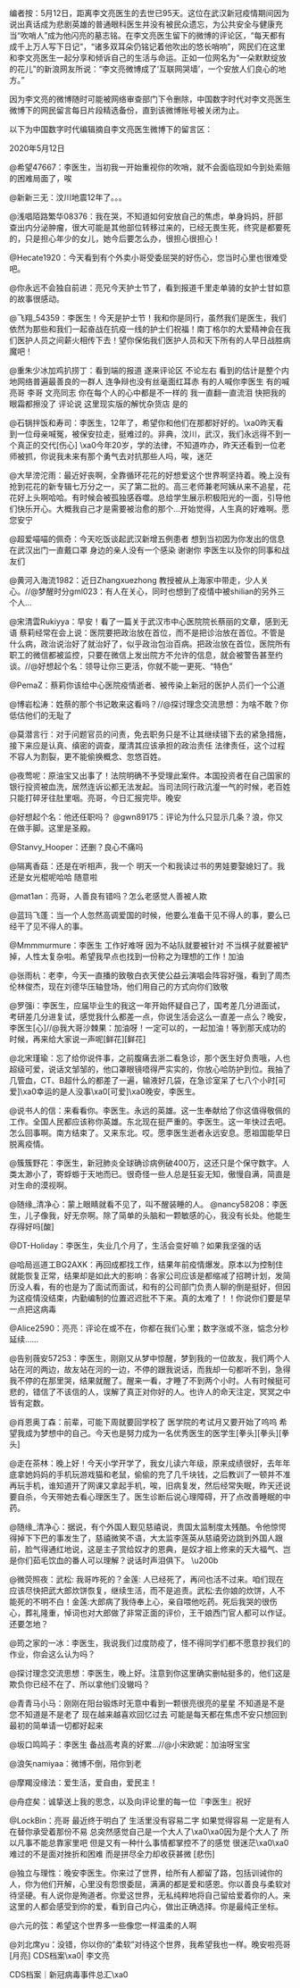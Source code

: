 编者按：5月12日，距离李文亮医生的去世已95天。这位在武汉新冠疫情期间因为说出真话成为悲剧英雄的普通眼科医生并没有被民众遗忘，为公共安全与健康充当“吹哨人”成为他闪亮的墓志铭。在李文亮医生留下的微博的评论区，“每天都有成千上万人写下日记”，“诸多双耳朵仍铭记着他吹出的悠长哨响”，网民们在这里和李文亮医生一起分享和倾诉自己的生活与命运。正如一位网名为“一朵默默绽放的花儿”的新浪网友所说：“李文亮微博成了‘互联网哭墙’，一个安放人们良心的地方。”

因为李文亮的微博随时可能被网络审查部门下令删除，中国数字时代对李文亮医生微博下的网民留言每日片段精选备份，直到该微博账号被关闭为止。 

以下为中国数字时代编辑摘自李文亮医生微博下的留言区：

2020年5月12日

@希望47667：李医生，当初我一开始重视你的吹哨，就不会面临现如今到处索赔的困难局面了，唉

@新新三无：汶川地震12年了。。。

@浅唱陌路繁华08376：我在哭，不知道如何安放自己的焦虑，单身妈妈，肝部查出内分泌肿瘤，很大可能是其他部位转移过来的，已经无畏生死，终究是都要死的，只是担心年少的女儿，她今后要怎么办，很担心很担心！

@Hecate1920：今天看到有个外卖小哥受委屈哭的好伤心，您当时心里也很难受吧。

@你永远不会独自前进：亮兄今天护士节了，看到报道千里走单骑的女护士甘如意的故事很感动。

@飞翔_54359：李医生！今天是护士节！我和你是同行，虽然我们是医生，我们依然为那些和我们一起奋战在抗疫一线的护士们祝福！南丁格尔的大爱精神会在我们医护人员之间薪火相传下去！望你保佑我们医护人员和天下所有的人早日战胜病魔吧！

@重朱少冰加鸡扒捞丁：看到端的报道 遂来评论区 不论左右 看到的估计是整个内地网络普遍最善良的一群人 连争辩也没有丝毫面红耳赤 有的人喊你李医生 有的喊亮哥 李哥 文亮同志 你在每个人的心中都是不一样的 我一直翻一直流泪 快把我的眼霜都擦没了 评论说 这里现实版的解忧杂货店 是的

@石锅拌饭和寿司：李医生，12年了，希望你和他们在那都好好的。\xa0昨天看到一位母亲喊冤，被保安拉走，挺难过的。非典，汶川，武汉，我们永远得不到一个真正的交代[伤心] \xa0今年20岁，学的法律，不知道咋办，昨天还看到一位老师被抓，你说我未来有那个勇气去对抗那些人吗，唉，迷茫

@大旱滂沱雨：最近好丧啊，全靠循环花花的好想爱这个世界啊坚持着。晚上没有抢到花花的新专辑七万分之一，买了第二批的。高三老师兼老阿姨从来不追星，花花好上头啊哈哈。有时候会被孤独感吞噬。总给学生展示积极阳光的一面，引导他们快乐开心。大概我自己才是需要被治愈的那个…开始觉得，人生真的好难啊。愿您安宁

@超爱喵喵的佩奇：今天吃饭谈起武汉新增五例患者 想到当初因为你发出的信息在武汉出门一直戴口罩 身边的亲人没有一个感染 谢谢你 李医生以及你的同事和战友们

@黄河入海流1982：近日Zhangxuezhong 教授被从上海家中带走，少人关心。//@梦醒时分gml023：有人在关心，同时也想到了疫情中被shilian的另外三个人…

@宋清雲Rukiyya：早安！看了一篇关于武汉市中心医院院长蔡丽的文章，感到无语 蔡莉经常在会上说：医院要把政治放在首位，而不是把诊治放在首位。不管是什么病，政治说治好了就治好了，似乎政治包治百病。把政治放在首位，医院所有职工的微信都被监控，只要在微信上发出院方不允许的信息，就会被警告甚至约谈。//@好想起个名：领导让你三更活，你就不能一更死、“特色”

@PemaZ：蔡莉你该给中心医院疫情逝者、被传染上新冠的医护人员们一个公道

@博岩松涛：姓蔡的那个书记敢来这看吗？//@探讨理念交流思想：为啥不敢？你低估他们的无耻了

@莫潜言行：对于问题官员的问责，免去职务只是不让其继续错下去的紧急措施，接下来应是认真、缜密的调查，厘清其应该承担的政治责任 法律责任，这个过程不容人为割裂，更不能偷换概念、忽悠百姓。

@夜莺呢：原油宝又出事了！法院明确不予受理此案件。本国投资者在自己国家的银行投资被血洗，居然连诉讼都无法发起。当司法同行政沆瀣一气的时候，老百姓只能打碎牙往肚里咽。亮哥，今日汇报完毕。晚安

@好想起个名：他还任职吗？ @gwn89175：评论为什么只显示几条？浪，你又在做手脚。这里是圣殿。

@Stanvy_Hooper：还删？良心不痛吗

@隔离香菇：还是在听相声，我一个 明天一个和我读过书的男娃要娶媳妇了。我还是女光棍呢哈哈 随意啦

@mat1an：亮哥，人善良有错吗？怎么老感觉人善被人欺

@蓝玛飞蓬：当一个人忽然高调爱国的时候，他要么准备干见不得人的事，要么已经干了见不得人的事。

@Mmmmurmure：李医生 工作好难呀 因为不站队就要被针对 不当棋子就要被铲掉，人性太复杂啦。希望我早点也找到一份称之为理想的工作！加油

@张雨杭：老李，今天一直播的致敬白衣天使公益云演唱会阵容好强，看到了周杰伦林俊杰，现在刘德华压轴登场，他们用自己的方式向你们致敬

@罗强i：李医生，应届毕业生的我这一年开始怀疑自己了，国考差几分进面试，考研差几分进复试，感觉我什么都差一点，你说生活会这么一直差一点么？晚安，李医生[心]//@我大哥沙棘果：加油呀！一定可以的，一起加油！等到那天成功的时候，再来给大家说一声呢[鲜花][鲜花]

@北宋瑾瑜：忘了给你说件事，之前腹痛去浙二看急诊，那个医生好负责哦，人也超级可爱，说话文邹邹的，他口罩眼镜唔得严实实的，你放心哈防护到位。我抽了几管血，CT、B超什么的都差了一遍，输液好几袋，在急诊室呆了七八个小时[可爱]\xa0幸运的是人没事\xa0[可爱]\xa0晚安，李医生。

@说书人的信：来看看你。李医生。永远的英雄。这一生奉献给了你这值得敬佩的工作。全国人民都应该称你英雄。东北现在挺严重的。李医生。这一年快过去吧。怎么回事啊。南方结束了。又来东北。哎。愿李医生逝者永远安息。愿祖国能早日脱离疫情。

@簇簇野花：李医生，新冠肺炎全球确诊病例破400万，这还只是个保守数字。人类太渺小了，寄蜉蝣于天地而已。很奇怪一些人总是狂妄无知，傲慢自满，简直是对生命的漠视啊。

@随缘_清净心：蒙上眼睛就看不见了，叫不醒装睡的人。 @nancy58208：李医生，儿子像我，好无奈啊。除了简单的头脑和一颗敏感的心，我没有长处。他能生存得好吗[酸]

@DT-Holiday：李医生，失业几个月了，生活会变好嘛？如果我坚强的话

@哈局巡道工BG2AXK：再回成都找工作，结果年前疫情爆发。原本以为控制住就能恢复正常，结果却是如此大的影响：各家公司应该是都缩减了招聘计划，发简历没人看，有的也是为了面试而面试，和有的公司部门负责人聊的倒是挺好，但因为这疫情没结束，内勤编制的位置迟迟批不下来。真的太难了！！你说你们要是早一点把这病毒

@Alice2590：亮亮：评论在或不在，你都在我们心里；数字涨或不涨，惦念分秒延续……

@告别薇安57253：李医生，刚刚又从梦中惊醒，梦到我的一位故友，我们两个人站在河的两边，故友站在河的一边，不停的跟我说话，而我却一句都听不到，急得我不停的在那里哭，结果就醒了。醒来一看，才睡了不到两个小时。人有时候挺可悲的，错信了不该信的人，误解了真正对你好的人。也许人的命天注定，冥冥之中皆有定数。

@肖恩奥丁森：前辈，可能下周就要回学校了 医学院的考试月又要开始了呜呜 希望我成为梦想中的自己。今天也是努力成为一名优秀医生的医学生[拳头][拳头][拳头]

@走在茶林：晚上好！今天小学开学了，我女儿读六年级，原来成绩很好，去年年底拿她妈妈的手机玩游戏猫和老鼠，偷偷的充了几千块钱，之后教训了一顿并不准再玩手机，谁知道开了网课又拿起手机，唉，旧病复发，然后经常失眠，昨天还说要自杀，今天带她去看心理医生了。医生诊断后说心理障碍，开了点改善睡眠的中药。

@随缘_清净心：据说，有个外国人觐见慈禧说，贵国太监制度太残酷。令他惊愕得掉下下巴的事发生了，慈禧微笑不语，大太监李莲英从慈禧旁边跳到外国人跟前，脸气得通红地说，这是主子赏给奴才的恩典，是奴才祖上修来的天大福气、岂是你们茹毛饮血的番人可以理解？说话时声泪俱下。 \u200b

@微荧照夜：武松: 我哥咋死的？金莲: 人已经死了，再问也活不过来。咱们现在应该尽快把武大郎炊饼恢复，继续生活，而不是追责。武松:去你娘的炊饼，人不能死的不明不白！金莲:大郎病了我侍奉上心，亲自喂他吃药。死后我哭的很伤心，葬礼隆重，悼词也对大郎做了非常正面的评价，王干娘西门官人都可以作证。还要怎地？

@筠之家的一冰：李医生，我说我们过度防疫了，怪不得同学们都不愿意抄我们的作业，你会这么认为吗？

@探讨理念交流思想：李医生，晚上好。注意到你这里确实删帖挺多的，他们这是欺负你已经不在了、所以拿他们没辙吗？

@青青马小马：刚刚在阳台锻炼时无意中看到一颗很亮很亮的星星 不知道是不是您不知道是不是老了 现在越来越喜欢回忆过去 可能是每天都在焦虑不安只想回到最初的简单请一切都好起来

@坂口鸣鸣子：李医生 备战高考真的好累&#8230;//@小宋欧妮：加油呀宝宝

@浪矢namiyaa：微博不倒，陪你到老

@摩羯没缘法：爱生活，爱自由，爱民主！

@舟症矣：诚挚送上我的思念，以及向评论里的每一位『李医生』祝好

@LockBin：亮哥 最近终于明白了 生活里没有容易二字 如果觉得容易 一定是有人在替你承受着那份不易 总突然感觉自己是一个大人了\xa0\xa0因为是个大人了 所以凡事不能总靠家里吧 但是又有一种什么事情都掌控不了的感觉 很迷茫\xa0\xa0难过的不是面对挫折和困难 而是拼尽全力却收获甚微 [悲伤]

@独立与理性：晚安李医生。你来过了世界，给所有人都留了路，包括训诫你的人，你为他们开解，心里没有怨恨委屈，满满的都是爱和感恩。你以善良与柔软对待坚硬。有人说你是殉道者。你爱这世界，无私纯粹地将自己留给爱着你的人。来这里的人都会感受到你的爱，看到自己内心，做出正确选择。你是最纯正坐标。

@六元的弦：希望这个世界多一些像您一样温柔的人啊

@刘北席yu：没错，你以你的&#8221;柔软&#8221;对待这个世界，我希望我也一样。晚安啦亮哥[月亮] CDS档案\xa0| 李文亮

CDS档案｜新冠病毒事件总汇\xa0


